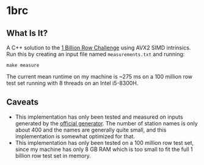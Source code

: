 # 1brc

## What Is It?

A C++ solution to the [1 Billion Row Challenge](https://1brc.dev/) using AVX2 SIMD intrinsics. Run this by creating an input file named `measurements.txt` and running:
```
make measure
```

The current mean runtime on my machine is ~275 ms on a 100 million row test set running with 8 threads on an Intel i5-8300H.

## Caveats

- This implementation has only been tested and measured on inputs generated by the [official generator](https://github.com/gunnarmorling/1brc). The number of station names is only about 400 and the names are generally quite small, and this implementation is somewhat optimized for that.
- This implementation has only been tested on a 100 million row test set, since my machine has only 8 GB RAM which is too small to fit the full 1 billion row test set in memory.
